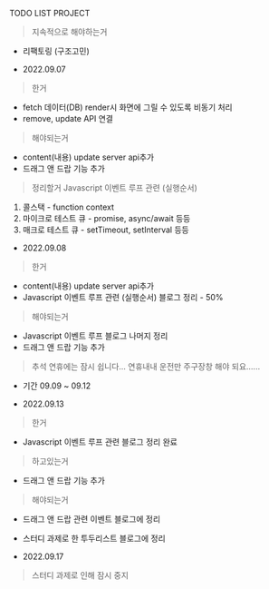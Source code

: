 TODO LIST PROJECT

> 지속적으로 해야하는거
- 리팩토링 (구조고민)

- 2022.09.07
> 한거
- fetch 데이터(DB) render시 화면에 그릴 수 있도록 비동기 처리
- remove, update API 연결

> 해야되는거
- content(내용) update server api추가
- 드래그 앤 드랍 기능 추가

> 정리할거
Javascript 이벤트 루프 관련 (실행순서)
1. 콜스택 - function context
2. 마이크로 테스트 큐 - promise,  async/await 등등
3. 매크로 테스트 큐 - setTimeout, setInterval 등등

- 2022.09.08
> 한거
- content(내용) update server api추가
- Javascript 이벤트 루프 관련 (실행순서) 블로그 정리 - 50%

> 해야되는거
- Javascript 이벤트 루프 블로그 나머지 정리
- 드래그 앤 드랍 기능 추가

> 추석 연휴에는 잠시 쉽니다... 연휴내내 운전만 주구장창 해야 되요......
- 기간 09.09 ~ 09.12

- 2022.09.13
> 한거
- Javascript 이벤트 루프 관련 블로그 정리 완료

> 하고있는거
- 드래그 앤 드랍 기능 추가

> 해야되는거
- 드래그 앤 드랍 관련 이벤트 블로그에 정리
- 스터디 과제로 한 투두리스트 블로그에 정리

- 2022.09.17
> 스터디 과제로 인해 잠시 중지